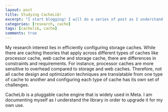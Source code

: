 ```yaml
---
layout: post
title: Studying CacheLib!
excerpt: "I start blogging! I will do a series of post as I understand and configure CacheLib."
categories: [research, cache]
tags: [cachelib, cache]
comments: true
---
```


My research interest lies in efficiently configuring storage caches. While there are caching theories that apply across different types of caches like processor cache, web cache and storage cache, there are differences in constraints and requirements. For instance, processor caches are more sensitive to overhead compared to storage and web caches. Therefore, not all cache design and optimization techniques are translatable from one type of cache to another and configuring each type of cache has its own set of challenges. 

CacheLib is a pluggable cache engine that is widely used in Meta. I am documenting myself as I understand the library in order to upgrade it for my own use. 
